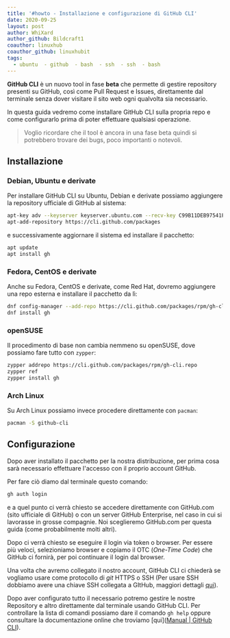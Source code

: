```yaml
---
title: '#howto - Installazione e configurazione di GitHub CLI'
date: 2020-09-25
layout: post
author: WhiXard
author_github: Bildcraft1
coauthor: linuxhub
coauthor_github: linuxhubit
tags:
  - ubuntu  - github  - bash  - ssh  - ssh  - bash
---
```

**GitHub CLI** è un nuovo tool in fase **beta** che permette di gestire repository presenti su GitHub, così come Pull Request e Issues, direttamente dal terminale senza dover visitare il sito web ogni qualvolta sia necessario.

In questa guida vedremo come installare GitHub CLI sulla propria repo e come configurarlo prima di poter effettuare qualsiasi operazione.

> Voglio ricordare che il tool è ancora in una fase beta quindi si potrebbero trovare dei bugs, poco importanti o notevoli.

## Installazione

### Debian, Ubuntu e derivate

Per installare GitHub CLI su Ubuntu, Debian e derivate possiamo aggiungere la repository ufficiale di GitHub al sistema:

```bash
apt-key adv --keyserver keyserver.ubuntu.com --recv-key C99B11DEB97541F0
apt-add-repository https://cli.github.com/packages
```

e successivamente aggiornare il sistema ed installare il pacchetto:
```bash
apt update
apt install gh
```

### Fedora, CentOS e derivate

Anche su Fedora, CentOS e derivate, come Red Hat, dovremo aggiungere una repo esterna e installare il pacchetto da lì:

```bash
dnf config-manager --add-repo https://cli.github.com/packages/rpm/gh-cli.repo
dnf install gh
```

### openSUSE

Il procedimento di base non cambia nemmeno su openSUSE, dove possiamo fare tutto con `zypper`:

```bash
zypper addrepo https://cli.github.com/packages/rpm/gh-cli.repo
zypper ref
zypper install gh
```

### Arch Linux

Su Arch Linux possiamo invece procedere direttamente con `pacman`:

```bash
pacman -S github-cli
```

## Configurazione

Dopo aver installato il pacchetto per la nostra distribuzione, per prima cosa sarà necessario effettuare l'accesso con il proprio account GitHub.

Per fare ciò diamo dal terminale questo comando:

```bash
gh auth login
```
e a quel punto ci verrà chiesto se accedere direttamente con GitHub.com (sito ufficiale di GitHub) o con un server GitHub Enterprise, nel caso in cui si lavorasse in grosse compagnie. Noi sceglieremo GitHub.com per questa guida (come probabilmente molti altri).

Dopo ci verrà chiesto se eseguire il login via token o browser. Per essere più veloci, selezioniamo browser e copiamo il OTC (*One-Time Code*) che GitHub ci fornirà, per poi continuare il login dal browser. 

Una volta che avremo collegato il nostro account, GitHub CLI ci chiederà se vogliamo usare come protocollo di *git* HTTPS o SSH (Per usare SSH dobbiamo avere una chiave SSH collegata a GItHub, maggiori dettagli [qui](linuxhub.it/articles/howto-utilizzo-di-ssh-per-connettersi-a-github)).


Dopo aver configurato tutto il necessario potremo gestire le nostre Repository e altro direttamente dal terminale usando GitHub CLI. Per controllare la lista di comandi possiamo dare il comando `gh help` oppure consultare la documentazione online che troviamo [qui]([Manual | GitHub CLI](https://cli.github.com/manual/)).